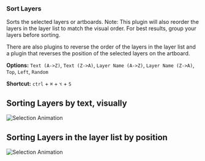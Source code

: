 ### Sort Layers

Sorts the selected layers or artboards. Note: This plugin will also reorder the layers in the layer list to match the visual order. For best results, group your layers before sorting.

There are also plugins to reverse the order of the layers in the layer list and a plugin that reverses the position of the selected layers on the artboard.

**Options:** `Text (A->Z)`, `Text (Z->A)`, `Layer Name (A->Z)`, `Layer Name (Z->A)`, `Top`, `Left`, `Random`

**Shortcut:** `ctrl` + `⌘` + `⌥` + `S`

## Sorting Layers by text, visually
![Selection Animation](https://dl.dropboxusercontent.com/u/974773/_keepalive/Style%20Inventory/Sorting.gif)

## Sorting Layers in the layer list by position
![Selection Animation](https://dl.dropboxusercontent.com/u/974773/_keepalive/Style%20Inventory/Sorting%20Layers%202.gif)
